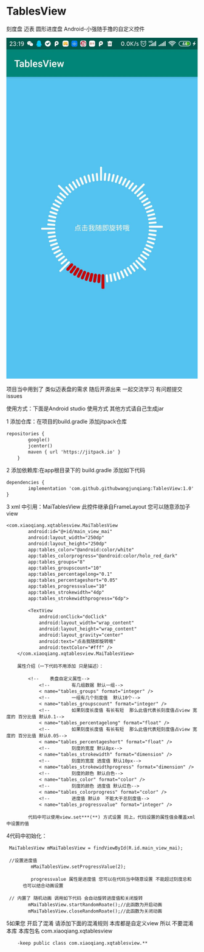 # TablesView
刻度盘 迈表 圆形进度盘
Android-小强随手撸的自定义控件

![image](https://github.com/githubwangjunqiang/TablesView/blob/master/img_foder/xiaoguo.jpg)

项目当中用到了 类似迈表盘的需求 随后开源出来 一起交流学习 有问题提交issues

使用方式：下面是Android studio 使用方式 其他方式请自己生成jar

1 添加仓库：在项目的build.gradle 添加jitpack仓库

    repositories {
            google()
            jcenter()
            maven { url 'https://jitpack.io' }
        }

2 添加依赖库:在app根目录下的 build.gradle 添加如下代码

    dependencies {
	        implementation 'com.github.githubwangjunqiang:TablesView:1.0'
	}

3 xml 中引用：MaiTablesView 此控件继承自FrameLayout 您可以随意添加子view

    <com.xiaoqiang.xqtablesview.MaiTablesView
            android:id="@+id/main_view_mai"
            android:layout_width="250dp"
            android:layout_height="250dp"
            app:tables_color="@android:color/white"
            app:tables_colorprogress="@android:color/holo_red_dark"
            app:tables_groups="8"
            app:tables_groupscount="10"
            app:tables_percentagelong="0.1"
            app:tables_percentageshort="0.05"
            app:tables_progressvalue="10"
            app:tables_strokewidth="4dp"
            app:tables_strokewidthprogress="6dp">

            <TextView
                android:onClick="doClick"
                android:layout_width="wrap_content"
                android:layout_height="wrap_content"
                android:layout_gravity="center"
                android:text="点击我随即旋转哦"
                android:textColor="#fff" />
        </com.xiaoqiang.xqtablesview.MaiTablesView>

        属性介绍（一下代码不用添加 只是描述）：

            <!--    表盘自定义属性-->
                <!--        有几组数据 默认一组-->
                < name="tables_groups" format="integer" />
                <!--        一组有几个刻度值  默认10个-->
                < name="tables_groupscount" format="integer" />
                <!--        如果刻度长度值 有长有短  那么此值代表长刻度值占view 宽度的 百分比值 默认0.1-->
                < name="tables_percentagelong" format="float" />
                <!--        如果刻度长度值 有长有短  那么此值代表短刻度值占view 宽度的 百分比值 默认0.05-->
                < name="tables_percentageshort" format="float" />
                <!--        刻度的宽度 默认8px-->
                < name="tables_strokewidth" format="dimension" />
                <!--        刻度的宽度 进度值 默认10px-->
                < name="tables_strokewidthprogress" format="dimension" />
                <!--        刻度的颜色 默认白色-->
                < name="tables_color" format="color" />
                <!--        刻度的颜色 进度值 默认红色-->
                < name="tables_colorprogress" format="color" />
                <!--        进度值 默认0  不能大于总刻度值-->
                < name="tables_progressvalue" format="integer" />

            代码中可以使用view.set***(**) 方式设置 同上，代码设置的属性值会覆盖xml中设置的值


4代码中初始化：

     MaiTablesView mMaiTablesView = findViewById(R.id.main_view_mai);

     //设置进度值
             mMaiTablesView.setProgressValue(2);

             progressvalue 属性是进度值 您可以在代码当中随意设置 不能超过刻度总和
          也可以结合动画设置

     // 内置了 随机动画 调用如下代码 会自动旋转进度值和关闭旋转
            mMaiTablesView.startRandomRoate();//此函数为开启动画
            mMaiTablesView.closeRandomRoate();//此函数为关闭动画


5如果您 开启了混淆 请添加下面的混淆规则 本库都是自定义view 所以 不要混淆本库 本库包名 com.xiaoqiang.xqtablesview

        -keep public class com.xiaoqiang.xqtablesview.**
